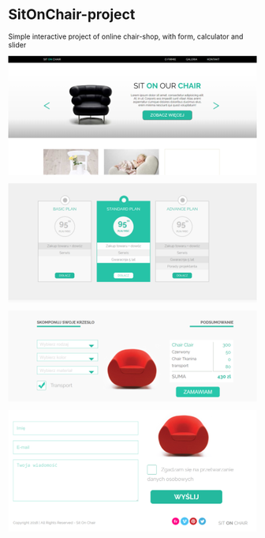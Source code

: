 # SitOnChair-project

Simple interactive project of online chair-shop, with form, calculator and slider

![](screen/screen1.png)

![](screen/screen2.png)

![](screen/screen3.png)

![](screen/screen4.png)


